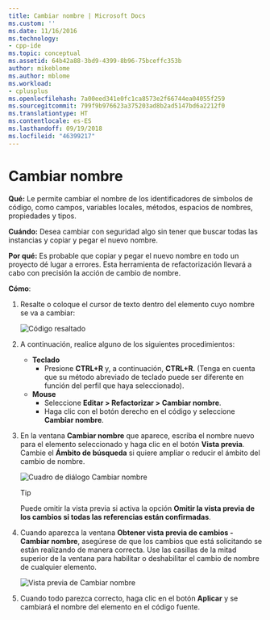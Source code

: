 ```yaml
---
title: Cambiar nombre | Microsoft Docs
ms.custom: ''
ms.date: 11/16/2016
ms.technology:
- cpp-ide
ms.topic: conceptual
ms.assetid: 64b42a88-3bd9-4399-8b96-75bceffc353b
author: mikeblome
ms.author: mblome
ms.workload:
- cplusplus
ms.openlocfilehash: 7a00eed341e0fc1ca8573e2f66744ea04055f259
ms.sourcegitcommit: 799f9b976623a375203ad8b2ad5147bd6a2212f0
ms.translationtype: HT
ms.contentlocale: es-ES
ms.lasthandoff: 09/19/2018
ms.locfileid: "46399217"
---
```

# <a name="rename"></a>Cambiar nombre
**Qué:** Le permite cambiar el nombre de los identificadores de símbolos de código, como campos, variables locales, métodos, espacios de nombres, propiedades y tipos.

**Cuándo:** Desea cambiar con seguridad algo sin tener que buscar todas las instancias y copiar y pegar el nuevo nombre.

**Por qué:** Es probable que copiar y pegar el nuevo nombre en todo un proyecto dé lugar a errores.  Esta herramienta de refactorización llevará a cabo con precisión la acción de cambio de nombre.

**Cómo**:

1. Resalte o coloque el cursor de texto dentro del elemento cuyo nombre se va a cambiar:

   ![Código resaltado](images/rename_highlight.png)

1. A continuación, realice alguno de los siguientes procedimientos:
   * **Teclado**
     * Presione **CTRL+R** y, a continuación, **CTRL+R**.  (Tenga en cuenta que su método abreviado de teclado puede ser diferente en función del perfil que haya seleccionado).
   * **Mouse**
     * Seleccione **Editar > Refactorizar > Cambiar nombre**.
     * Haga clic con el botón derecho en el código y seleccione **Cambiar nombre**.

1. En la ventana **Cambiar nombre** que aparece, escriba el nombre nuevo para el elemento seleccionado y haga clic en el botón **Vista previa**.  Cambie el **Ámbito de búsqueda** si quiere ampliar o reducir el ámbito del cambio de nombre.

   ![Cuadro de diálogo Cambiar nombre](images/rename_dialog.png)

   > [!TIP]
   > Puede omitir la vista previa si activa la opción **Omitir la vista previa de los cambios si todas las referencias están confirmadas**.

1. Cuando aparezca la ventana **Obtener vista previa de cambios - Cambiar nombre**, asegúrese de que los cambios que está solicitando se están realizando de manera correcta.  Use las casillas de la mitad superior de la ventana para habilitar o deshabilitar el cambio de nombre de cualquier elemento.

   ![Vista previa de Cambiar nombre](images/rename_preview.png)

1. Cuando todo parezca correcto, haga clic en el botón **Aplicar** y se cambiará el nombre del elemento en el código fuente.
